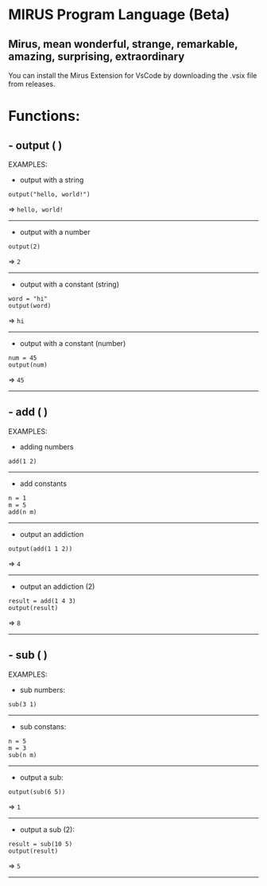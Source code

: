 # MIRUS Program Language (Beta)
## Mirus, mean wonderful, strange, remarkable, amazing, surprising, extraordinary
You can install the Mirus Extension for VsCode by downloading the .vsix file from releases.

# Functions:

## - output ( )

EXAMPLES:

- output with a string
```
output("hello, world!")
```
=> `hello, world!`

_____________

- output with a number
```
output(2)
```
=> `2`

_____________

- output with a constant (string)
```
word = "hi"
output(word)
``` 
=> `hi`

_________

- output with a constant (number)
```
num = 45
output(num)
```
 => `45`

______________

## - add ( )

EXAMPLES:

- adding numbers
```
add(1 2)
```

_______

- add constants
```
n = 1
m = 5
add(n m)
```

___________

- output an addiction
```
output(add(1 1 2))
```
=> `4`

__________

- output an addiction (2)
```
result = add(1 4 3)
output(result)
```
=> `8`
_____________

## - sub ( )

EXAMPLES:

- sub numbers:
```
sub(3 1)
```
__________

- sub constans:
```
n = 5
m = 3
sub(n m)
```
_________

- output a sub:
```
output(sub(6 5))
```
=> `1`
___________

- output a sub (2):
```
result = sub(10 5)
output(result)
```
=> `5`
______________